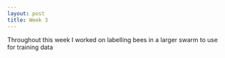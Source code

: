 ```yaml
---
layout: post
title: Week 3
---
```



Throughout this week I worked on labelling bees in a larger swarm to use for training data
